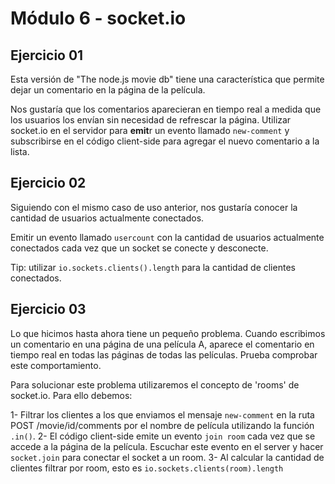 # Módulo 6 - socket.io

## Ejercicio 01

Esta versión de "The node.js movie db" tiene una característica que permite dejar un comentario en la página de la película. 

Nos gustaría que los comentarios aparecieran en tiempo real a medida que los usuarios los envían sin necesidad de refrescar la página. Utilizar socket.io en el servidor para **emit**r un evento llamado ```new-comment``` y subscribirse en el código client-side para agregar el nuevo comentario a la lista.

## Ejercicio 02

Siguiendo con el mismo caso de uso anterior, nos gustaría conocer la cantidad de usuarios actualmente conectados.

Emitir un evento llamado ```usercount``` con la cantidad de usuarios actualmente conectados cada vez que un socket se conecte y desconecte.

Tip: utilizar ```io.sockets.clients().length``` para la cantidad de clientes conectados.

## Ejercicio 03

Lo que hicimos hasta ahora tiene un pequeño problema. Cuando escribimos un comentario en una página de una película A, aparece el comentario en tiempo real en todas las páginas de todas las películas. Prueba comprobar este comportamiento.

Para solucionar este problema utilizaremos el concepto de 'rooms' de socket.io. Para ello debemos:

1-  Filtrar los clientes a los que enviamos el mensaje ```new-comment``` en la ruta POST /movie/id/comments por el nombre de película utilizando la función ```.in()```.
2-  El código client-side emite un evento ```join room``` cada vez que se accede a la página de la película. Escuchar este evento en el server y hacer ```socket.join``` para conectar el socket a un room.
3-	Al calcular la cantidad de clientes filtrar por room, esto es ```io.sockets.clients(room).length```
